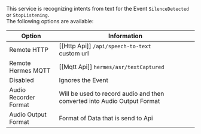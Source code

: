 This service is recognizing intents from text for the Event `SilenceDetected` or `StopListening`.
<br/>The following options are available:

| Option                | Information                                                              | 
|-----------------------|--------------------------------------------------------------------------|
| Remote HTTP           | [[Http Api]] `/api/speech-to-text` <br/>custom url                       | 
| Remote Hermes MQTT    | [[Mqtt Api]] `hermes/asr/textCaptured`                                   | 
| Disabled              | Ignores the Event                                                        |
| Audio Recorder Format | Will be used to record audio and then converted into Audio Output Format |
| Audio Output Format   | Format of Data that is send to Api                                       |